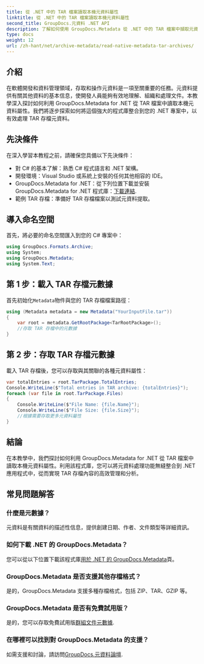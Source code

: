 ```yaml
---
title: 從 .NET 中的 TAR 檔案讀取本機元資料屬性
linktitle: 從 .NET 中的 TAR 檔案讀取本機元資料屬性
second_title: GroupDocs.元資料 .NET API
description: 了解如何使用 GroupDocs.Metadata 從 .NET 中的 TAR 檔案中擷取元資料。本教學將逐步指導您完成流程。
type: docs
weight: 12
url: /zh-hant/net/archive-metadata/read-native-metadata-tar-archives/
---
```

## 介紹
在軟體開發和資料管理領域，存取和操作元資料是一項至關重要的任務。元資料提供有關其他資料的基本信息，使開發人員能夠有效地理解、組織和處理文件。本教學深入探討如何利用 GroupDocs.Metadata for .NET 從 TAR 檔案中讀取本機元資料屬性。我們將逐步探索如何將這個強大的程式庫整合到您的 .NET 專案中，以有效處理 TAR 存檔元資料。
## 先決條件
在深入學習本教程之前，請確保您具備以下先決條件：
- 對 C# 的基本了解：熟悉 C# 程式語言和 .NET 架構。
- 開發環境：Visual Studio 或系統上安裝的任何其他相容的 IDE。
-  GroupDocs.Metadata for .NET：從下列位置下載並安裝 GroupDocs.Metadata for .NET 程式庫：[下載連結](https://releases.groupdocs.com/metadata/net/).
- 範例 TAR 存檔：準備好 TAR 存檔檔案以測試元資料提取。

## 導入命名空間
首先，將必要的命名空間匯入到您的 C# 專案中：
```csharp
using GroupDocs.Formats.Archive;
using System;
using GroupDocs.Metadata;
using System.Text;
```
## 第 1 步：載入 TAR 存檔元數據
首先初始化`Metadata`物件與您的 TAR 存檔檔案路徑：
```csharp
using (Metadata metadata = new Metadata("YourInputFile.tar"))
{
    var root = metadata.GetRootPackage<TarRootPackage>();
    //存取 TAR 存檔中的元數據
}
```
## 第 2 步：存取 TAR 存檔元數據
載入 TAR 存檔後，您可以存取與其關聯的各種元資料屬性：
```csharp
var totalEntries = root.TarPackage.TotalEntries;
Console.WriteLine($"Total entries in TAR archive: {totalEntries}");
foreach (var file in root.TarPackage.Files)
{
    Console.WriteLine($"File Name: {file.Name}");
    Console.WriteLine($"File Size: {file.Size}");
    //根據需要存取更多元資料屬性
}
```

## 結論
在本教學中，我們探討如何利用 GroupDocs.Metadata for .NET 從 TAR 檔案中讀取本機元資料屬性。利用該程式庫，您可以將元資料處理功能無縫整合到 .NET 應用程式中，從而實現 TAR 存檔內容的高效管理和分析。

## 常見問題解答
### 什麼是元數據？
元資料是有關資料的描述性信息，提供創建日期、作者、文件類型等詳細資訊。
### 如何下載 .NET 的 GroupDocs.Metadata？
您可以從以下位置下載該程式庫[用於 .NET 的 GroupDocs.Metadata](https://releases.groupdocs.com/metadata/net/)頁。
### GroupDocs.Metadata 是否支援其他存檔格式？
是的，GroupDocs.Metadata 支援多種存檔格式，包括 ZIP、TAR、GZIP 等。
### GroupDocs.Metadata 是否有免費試用版？
是的，您可以存取免費試用版[群組文件元數據](https://releases.groupdocs.com/).
### 在哪裡可以找到對 GroupDocs.Metadata 的支援？
如需支援和討論，請訪問[GroupDocs.元資料論壇](https://forum.groupdocs.com/c/metadata/14).